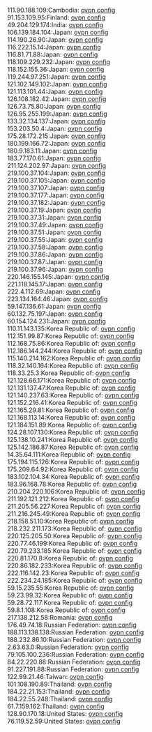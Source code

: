 111.90.188.109:Cambodia: [ovpn config](vpn/111_90_188_109.ovpn)  
91.153.109.95:Finland: [ovpn config](vpn/91_153_109_95.ovpn)  
49.204.129.174:India: [ovpn config](vpn/49_204_129_174.ovpn)  
106.139.184.104:Japan: [ovpn config](vpn/106_139_184_104.ovpn)  
114.190.26.90:Japan: [ovpn config](vpn/114_190_26_90.ovpn)  
116.222.15.14:Japan: [ovpn config](vpn/116_222_15_14.ovpn)  
116.81.71.88:Japan: [ovpn config](vpn/116_81_71_88.ovpn)  
118.109.229.232:Japan: [ovpn config](vpn/118_109_229_232.ovpn)  
118.152.155.36:Japan: [ovpn config](vpn/118_152_155_36.ovpn)  
119.244.97.251:Japan: [ovpn config](vpn/119_244_97_251.ovpn)  
121.102.149.102:Japan: [ovpn config](vpn/121_102_149_102.ovpn)  
121.113.101.44:Japan: [ovpn config](vpn/121_113_101_44.ovpn)  
126.108.182.42:Japan: [ovpn config](vpn/126_108_182_42.ovpn)  
126.73.75.80:Japan: [ovpn config](vpn/126_73_75_80.ovpn)  
126.95.255.199:Japan: [ovpn config](vpn/126_95_255_199.ovpn)  
133.32.134.137:Japan: [ovpn config](vpn/133_32_134_137.ovpn)  
153.203.50.4:Japan: [ovpn config](vpn/153_203_50_4.ovpn)  
175.28.172.215:Japan: [ovpn config](vpn/175_28_172_215.ovpn)  
180.199.166.72:Japan: [ovpn config](vpn/180_199_166_72.ovpn)  
180.9.183.11:Japan: [ovpn config](vpn/180_9_183_11.ovpn)  
183.77.170.61:Japan: [ovpn config](vpn/183_77_170_61.ovpn)  
211.124.202.97:Japan: [ovpn config](vpn/211_124_202_97.ovpn)  
219.100.37.104:Japan: [ovpn config](vpn/219_100_37_104.ovpn)  
219.100.37.105:Japan: [ovpn config](vpn/219_100_37_105.ovpn)  
219.100.37.107:Japan: [ovpn config](vpn/219_100_37_107.ovpn)  
219.100.37.177:Japan: [ovpn config](vpn/219_100_37_177.ovpn)  
219.100.37.182:Japan: [ovpn config](vpn/219_100_37_182.ovpn)  
219.100.37.19:Japan: [ovpn config](vpn/219_100_37_19.ovpn)  
219.100.37.31:Japan: [ovpn config](vpn/219_100_37_31.ovpn)  
219.100.37.49:Japan: [ovpn config](vpn/219_100_37_49.ovpn)  
219.100.37.51:Japan: [ovpn config](vpn/219_100_37_51.ovpn)  
219.100.37.55:Japan: [ovpn config](vpn/219_100_37_55.ovpn)  
219.100.37.58:Japan: [ovpn config](vpn/219_100_37_58.ovpn)  
219.100.37.86:Japan: [ovpn config](vpn/219_100_37_86.ovpn)  
219.100.37.87:Japan: [ovpn config](vpn/219_100_37_87.ovpn)  
219.100.37.96:Japan: [ovpn config](vpn/219_100_37_96.ovpn)  
220.146.155.145:Japan: [ovpn config](vpn/220_146_155_145.ovpn)  
221.118.145.17:Japan: [ovpn config](vpn/221_118_145_17.ovpn)  
222.4.112.69:Japan: [ovpn config](vpn/222_4_112_69.ovpn)  
223.134.164.46:Japan: [ovpn config](vpn/223_134_164_46.ovpn)  
59.147.136.61:Japan: [ovpn config](vpn/59_147_136_61.ovpn)  
60.132.75.197:Japan: [ovpn config](vpn/60_132_75_197.ovpn)  
60.154.124.231:Japan: [ovpn config](vpn/60_154_124_231.ovpn)  
110.11.143.135:Korea Republic of: [ovpn config](vpn/110_11_143_135.ovpn)  
112.151.99.87:Korea Republic of: [ovpn config](vpn/112_151_99_87.ovpn)  
112.168.75.86:Korea Republic of: [ovpn config](vpn/112_168_75_86.ovpn)  
112.186.144.244:Korea Republic of: [ovpn config](vpn/112_186_144_244.ovpn)  
115.140.214.162:Korea Republic of: [ovpn config](vpn/115_140_214_162.ovpn)  
118.32.140.164:Korea Republic of: [ovpn config](vpn/118_32_140_164.ovpn)  
118.33.25.3:Korea Republic of: [ovpn config](vpn/118_33_25_3.ovpn)  
121.128.66.171:Korea Republic of: [ovpn config](vpn/121_128_66_171.ovpn)  
121.131.137.47:Korea Republic of: [ovpn config](vpn/121_131_137_47.ovpn)  
121.140.237.63:Korea Republic of: [ovpn config](vpn/121_140_237_63.ovpn)  
121.152.216.41:Korea Republic of: [ovpn config](vpn/121_152_216_41.ovpn)  
121.165.29.81:Korea Republic of: [ovpn config](vpn/121_165_29_81.ovpn)  
121.168.113.14:Korea Republic of: [ovpn config](vpn/121_168_113_14.ovpn)  
121.184.151.89:Korea Republic of: [ovpn config](vpn/121_184_151_89.ovpn)  
124.28.107.130:Korea Republic of: [ovpn config](vpn/124_28_107_130.ovpn)  
125.138.10.241:Korea Republic of: [ovpn config](vpn/125_138_10_241.ovpn)  
125.142.186.87:Korea Republic of: [ovpn config](vpn/125_142_186_87.ovpn)  
14.35.64.111:Korea Republic of: [ovpn config](vpn/14_35_64_111.ovpn)  
175.194.115.126:Korea Republic of: [ovpn config](vpn/175_194_115_126.ovpn)  
175.209.64.92:Korea Republic of: [ovpn config](vpn/175_209_64_92.ovpn)  
183.102.104.34:Korea Republic of: [ovpn config](vpn/183_102_104_34.ovpn)  
183.96.168.78:Korea Republic of: [ovpn config](vpn/183_96_168_78.ovpn)  
210.204.220.106:Korea Republic of: [ovpn config](vpn/210_204_220_106.ovpn)  
211.192.121.212:Korea Republic of: [ovpn config](vpn/211_192_121_212.ovpn)  
211.205.56.227:Korea Republic of: [ovpn config](vpn/211_205_56_227.ovpn)  
211.216.245.49:Korea Republic of: [ovpn config](vpn/211_216_245_49.ovpn)  
218.158.51.10:Korea Republic of: [ovpn config](vpn/218_158_51_10.ovpn)  
218.232.211.173:Korea Republic of: [ovpn config](vpn/218_232_211_173.ovpn)  
220.125.205.50:Korea Republic of: [ovpn config](vpn/220_125_205_50.ovpn)  
220.77.46.199:Korea Republic of: [ovpn config](vpn/220_77_46_199.ovpn)  
220.79.233.185:Korea Republic of: [ovpn config](vpn/220_79_233_185.ovpn)  
220.81.170.8:Korea Republic of: [ovpn config](vpn/220_81_170_8.ovpn)  
220.86.182.233:Korea Republic of: [ovpn config](vpn/220_86_182_233.ovpn)  
222.116.142.23:Korea Republic of: [ovpn config](vpn/222_116_142_23.ovpn)  
222.234.24.185:Korea Republic of: [ovpn config](vpn/222_234_24_185.ovpn)  
59.15.235.55:Korea Republic of: [ovpn config](vpn/59_15_235_55.ovpn)  
59.23.99.32:Korea Republic of: [ovpn config](vpn/59_23_99_32.ovpn)  
59.28.72.117:Korea Republic of: [ovpn config](vpn/59_28_72_117.ovpn)  
59.8.1.108:Korea Republic of: [ovpn config](vpn/59_8_1_108.ovpn)  
217.138.212.58:Romania: [ovpn config](vpn/217_138_212_58.ovpn)  
176.49.74.18:Russian Federation: [ovpn config](vpn/176_49_74_18.ovpn)  
188.113.138.138:Russian Federation: [ovpn config](vpn/188_113_138_138.ovpn)  
188.232.86.10:Russian Federation: [ovpn config](vpn/188_232_86_10.ovpn)  
2.63.63.0:Russian Federation: [ovpn config](vpn/2_63_63_0.ovpn)  
79.105.100.236:Russian Federation: [ovpn config](vpn/79_105_100_236.ovpn)  
84.22.220.88:Russian Federation: [ovpn config](vpn/84_22_220_88.ovpn)  
91.227.191.88:Russian Federation: [ovpn config](vpn/91_227_191_88.ovpn)  
122.99.21.46:Taiwan: [ovpn config](vpn/122_99_21_46.ovpn)  
101.108.190.89:Thailand: [ovpn config](vpn/101_108_190_89.ovpn)  
184.22.21.153:Thailand: [ovpn config](vpn/184_22_21_153.ovpn)  
184.22.55.248:Thailand: [ovpn config](vpn/184_22_55_248.ovpn)  
61.7.159.162:Thailand: [ovpn config](vpn/61_7_159_162.ovpn)  
128.90.170.18:United States: [ovpn config](vpn/128_90_170_18.ovpn)  
76.119.52.59:United States: [ovpn config](vpn/76_119_52_59.ovpn)  
